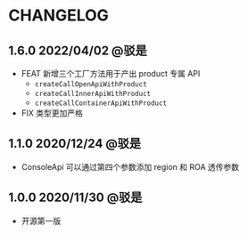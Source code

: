 # CHANGELOG

## 1.6.0 2022/04/02 @驳是

* FEAT 新增三个工厂方法用于产出 product 专属 API
  + `createCallOpenApiWithProduct`
  + `createCallInnerApiWithProduct`
  + `createCallContainerApiWithProduct`
* FIX 类型更加严格

## 1.1.0 2020/12/24 @驳是

* ConsoleApi 可以通过第四个参数添加 region 和 ROA 透传参数

## 1.0.0 2020/11/30 @驳是

* 开源第一版
